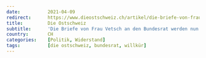 ```yaml
---
date:          2021-04-09
redirect:      https://www.dieostschweiz.ch/artikel/die-briefe-von-frau-vetsch-an-den-bundesrat-werden-nun-nur-noch-abgelegt-mmajAX1
title:         Die Ostschweiz
subtitle:      'Die Briefe von Frau Vetsch an den Bundesrat werden nun nur noch «abgelegt»'
country:       CH
categories:    [Politik, Widerstand]
tags:          [die ostschweiz, bundesrat, willkür]
---
```

